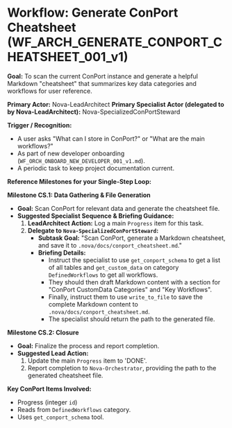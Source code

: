 # Workflow: Generate ConPort Cheatsheet (WF_ARCH_GENERATE_CONPORT_CHEATSHEET_001_v1)

**Goal:** To scan the current ConPort instance and generate a helpful Markdown "cheatsheet" that summarizes key data categories and workflows for user reference.

**Primary Actor:** Nova-LeadArchitect
**Primary Specialist Actor (delegated to by Nova-LeadArchitect):** Nova-SpecializedConPortSteward

**Trigger / Recognition:**
- A user asks "What can I store in ConPort?" or "What are the main workflows?"
- As part of new developer onboarding (`WF_ORCH_ONBOARD_NEW_DEVELOPER_001_v1.md`).
- A periodic task to keep project documentation current.

**Reference Milestones for your Single-Step Loop:**

**Milestone CS.1: Data Gathering & File Generation**
*   **Goal:** Scan ConPort for relevant data and generate the cheatsheet file.
*   **Suggested Specialist Sequence & Briefing Guidance:**
    1.  **LeadArchitect Action:** Log a main `Progress` item for this task.
    2.  **Delegate to `Nova-SpecializedConPortSteward`:**
        *   **Subtask Goal:** "Scan ConPort, generate a Markdown cheatsheet, and save it to `.nova/docs/conport_cheatsheet.md`."
        *   **Briefing Details:**
            *   Instruct the specialist to use `get_conport_schema` to get a list of all tables and `get_custom_data` on category `DefinedWorkflows` to get all workflows.
            *   They should then draft Markdown content with a section for "ConPort CustomData Categories" and "Key Workflows".
            *   Finally, instruct them to use `write_to_file` to save the complete Markdown content to `.nova/docs/conport_cheatsheet.md`.
            *   The specialist should return the path to the generated file.

**Milestone CS.2: Closure**
*   **Goal:** Finalize the process and report completion.
*   **Suggested Lead Action:**
    1.  Update the main `Progress` item to 'DONE'.
    2.  Report completion to `Nova-Orchestrator`, providing the path to the generated cheatsheet file.

**Key ConPort Items Involved:**
- Progress (integer `id`)
- Reads from `DefinedWorkflows` category.
- Uses `get_conport_schema` tool.